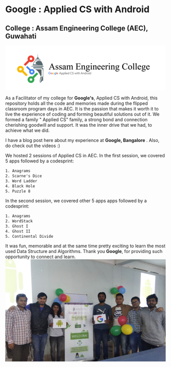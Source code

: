 # Google : Applied CS with Android
College : Assam Engineering College (AEC), Guwahati
-
<img src="https://github.com/SKKSaikia/Applied-CS-with-Android-AEC/blob/master/photo/aec.jpg">

As a Facilitator of my college for <b>Google's</b>, Applied CS with Android, this repository holds all the code and memories made during the flipped classroom program days in AEC. It is the passion that makes it worth it to live the experience of coding and forming beautiful solutions out of it. We formed a family " Applied CS" family, a strong bond and connection cherishing goodwill and support. It was the inner drive that we had, to achieve what we did.

I have a blog post here about my experience at <b>Google, Bangalore</b> . Also, do check out the videos :)

We hosted 2 sessions of Applied CS in AEC. In the first session, we covered 5 apps followed by a codesprint:
    
    1. Anagrams
    2. Scarne's Dice
    3. Word Ladder
    4. Black Hole 
    5. Puzzle 8

In the second session, we covered other 5 apps apps followed by a codesprint:

    1. Anagrams
    2. WordStack
    3. Ghost I
    4. Ghost II
    5. Continental Divide 
    
It was fun, memorable and at the same time pretty exciting to learn the most used Data Structure and Algorithms. Thank you <b>Google</b>, for providing such opportunity to connect and learn.
<img src="https://github.com/SKKSaikia/Applied-CS-with-Android-AEC/blob/master/photo/google.jpg">
